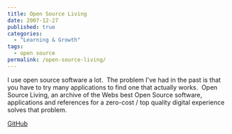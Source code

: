 ```yaml
---
title: Open Source Living
date: 2007-12-27
published: true
categories:
  - "Learning & Growth"
tags:
  - open source
permalink: /open-source-living/
---
```

I use open source software a lot.  The problem I've had in the past is that you have to try many applications to find one that actually works.  Open Source Living, an archive of the Webs best Open Source software, applications and references for a zero-cost / top quality digital experience solves that problem.

[GitHub](https://github.com)